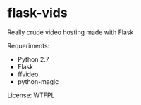 # flask-vids
Really crude video hosting made with Flask

Requeriments:
- Python 2.7
- Flask
- ffvideo
- python-magic

License: WTFPL